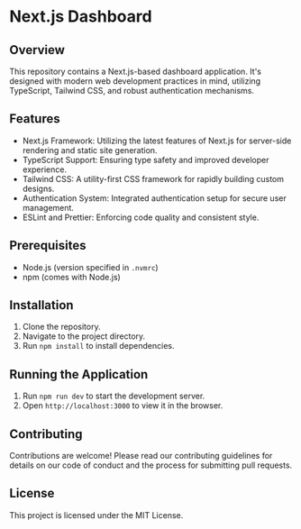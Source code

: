 Next.js Dashboard
=================

Overview
--------

This repository contains a Next.js-based dashboard application. It's designed with modern web development practices in mind, utilizing TypeScript, Tailwind CSS, and robust authentication mechanisms.

Features
--------

-   Next.js Framework: Utilizing the latest features of Next.js for server-side rendering and static site generation.
-   TypeScript Support: Ensuring type safety and improved developer experience.
-   Tailwind CSS: A utility-first CSS framework for rapidly building custom designs.
-   Authentication System: Integrated authentication setup for secure user management.
-   ESLint and Prettier: Enforcing code quality and consistent style.

Prerequisites
-------------

-   Node.js (version specified in `.nvmrc`)
-   npm (comes with Node.js)

Installation
------------

1.  Clone the repository.
2.  Navigate to the project directory.
3.  Run `npm install` to install dependencies.

Running the Application
-----------------------

1.  Run `npm run dev` to start the development server.
2.  Open `http://localhost:3000` to view it in the browser.

Contributing
------------

Contributions are welcome! Please read our contributing guidelines for details on our code of conduct and the process for submitting pull requests.

License
-------

This project is licensed under the MIT License.

